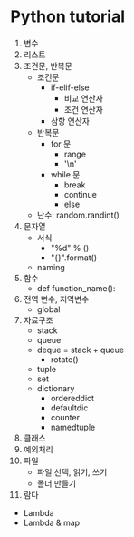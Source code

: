 # Python tutorial
01. 변수
02. 리스트
03. 조건문, 반복문
    * 조건문  
      * if-elif-else  
        * 비교 연산자  
        * 조건 연산자  
      * 삼항 연산자  
    * 반복문  
      * for 문    
        * range  
        * '\n'  
      * while 문  
        * break  
        * continue  
        * else  
    * 난수: random.randint()
04. 문자열  
    * 서식  
      * "%d" % ()  
      * "{}".format()  
    * naming  
05. 함수
    * def function_name():  
06. 전역 변수, 지역변수  
    * global  
07. 자료구조  
    * stack  
    * queue  
    * deque = stack + queue  
      * rotate()
    * tuple  
    * set  
    * dictionary  
      * ordereddict
      * defaultdic
      * counter
      * namedtuple
08. 클래스
09. 예외처리
10. 파일
      * 파일 선택, 읽기, 쓰기  
      * 폴더 만들기  
11. 람다
  - Lambda
  - Lambda & map
